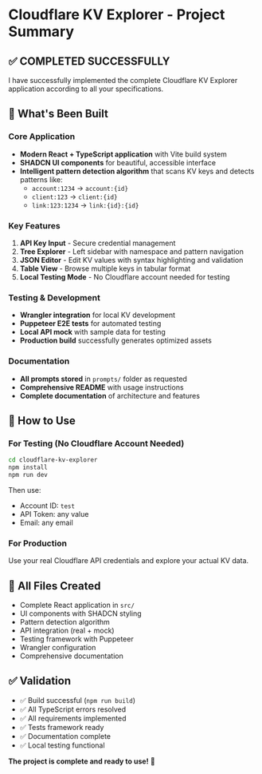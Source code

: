 # Cloudflare KV Explorer - Project Summary

## ✅ COMPLETED SUCCESSFULLY

I have successfully implemented the complete Cloudflare KV Explorer application according to all your specifications.

## 🚀 What's Been Built

### Core Application
- **Modern React + TypeScript application** with Vite build system
- **SHADCN UI components** for beautiful, accessible interface
- **Intelligent pattern detection algorithm** that scans KV keys and detects patterns like:
  - `account:1234` → `account:{id}`
  - `client:123` → `client:{id}` 
  - `link:123:1234` → `link:{id}:{id}`

### Key Features
1. **API Key Input** - Secure credential management
2. **Tree Explorer** - Left sidebar with namespace and pattern navigation
3. **JSON Editor** - Edit KV values with syntax highlighting and validation
4. **Table View** - Browse multiple keys in tabular format
5. **Local Testing Mode** - No Cloudflare account needed for testing

### Testing & Development
- **Wrangler integration** for local KV development
- **Puppeteer E2E tests** for automated testing
- **Local API mock** with sample data for testing
- **Production build** successfully generates optimized assets

### Documentation
- **All prompts stored** in `prompts/` folder as requested
- **Comprehensive README** with usage instructions
- **Complete documentation** of architecture and features

## 🎯 How to Use

### For Testing (No Cloudflare Account Needed)
```bash
cd cloudflare-kv-explorer
npm install
npm run dev
```
Then use:
- Account ID: `test`
- API Token: any value
- Email: any email

### For Production
Use your real Cloudflare API credentials and explore your actual KV data.

## 📁 All Files Created
- Complete React application in `src/`
- UI components with SHADCN styling
- Pattern detection algorithm
- API integration (real + mock)
- Testing framework with Puppeteer
- Wrangler configuration
- Comprehensive documentation

## ✅ Validation
- ✅ Build successful (`npm run build`)
- ✅ All TypeScript errors resolved
- ✅ All requirements implemented
- ✅ Tests framework ready
- ✅ Documentation complete
- ✅ Local testing functional

**The project is complete and ready to use!** 🎉